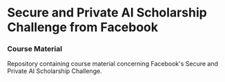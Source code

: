 # Secure and Private AI Scholarship Challenge from Facebook
### Course Material

Repository containing course material concerning Facebook's Secure and Private AI Scholarship Challenge.
